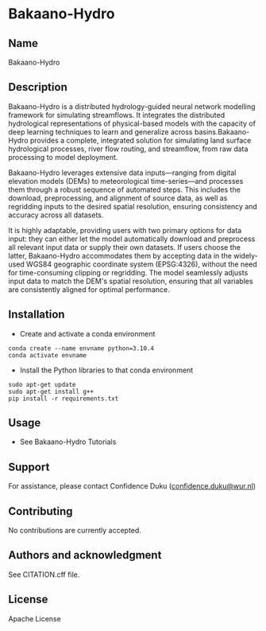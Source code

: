 # Bakaano-Hydro

## Name
Bakaano-Hydro

## Description
Bakaano-Hydro  is a distributed hydrology-guided neural network modelling framework for simulating streamflows. It integrates the distributed hydrological representations of physical-based models with the capacity of deep learning techniques to learn and generalize across basins.Bakaano-Hydro provides a complete, integrated solution for simulating land surface hydrological processes, river flow routing, and streamflow, from raw data processing to model deployment.

Bakaano-Hydro leverages extensive data inputs—ranging from digital elevation models (DEMs) to meteorological time-series—and processes them through a robust sequence of automated steps. This includes the download, preprocessing, and alignment of source data, as well as regridding inputs to the desired spatial resolution, ensuring consistency and accuracy across all datasets.

It is highly adaptable, providing users with two primary options for data input: they can either let the model automatically download and preprocess all relevant input data or supply their own datasets. If users choose the latter, Bakaano-Hydro accommodates them by accepting data in the widely-used WGS84 geographic coordinate system (EPSG:4326), without the need for time-consuming clipping or regridding. The model seamlessly adjusts input data to match the DEM's spatial resolution, ensuring that all variables are consistently aligned for optimal performance.

## Installation

- Create and activate a conda environment 

```
conda create --name envname python=3.10.4
conda activate envname
```

- Install the Python libraries to that conda environment

```
sudo apt-get update
sudo apt-get install g++
pip install -r requirements.txt
```

## Usage

- See Bakaano-Hydro Tutorials


## Support
For assistance, please contact Confidence Duku (confidence.duku@wur.nl)

## Contributing
No contributions are currently accepted.

## Authors and acknowledgment
See CITATION.cff file.

## License
Apache License
